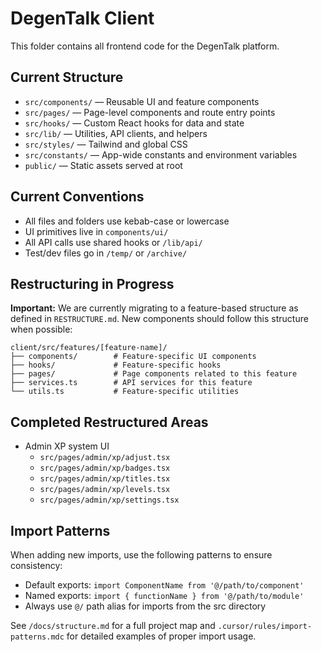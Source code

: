 # DegenTalk Client

This folder contains all frontend code for the DegenTalk platform.

## Current Structure
- `src/components/` — Reusable UI and feature components
- `src/pages/` — Page-level components and route entry points
- `src/hooks/` — Custom React hooks for data and state
- `src/lib/` — Utilities, API clients, and helpers
- `src/styles/` — Tailwind and global CSS
- `src/constants/` — App-wide constants and environment variables
- `public/` — Static assets served at root

## Current Conventions
- All files and folders use kebab-case or lowercase
- UI primitives live in `components/ui/`
- All API calls use shared hooks or `/lib/api/`
- Test/dev files go in `/temp/` or `/archive/`

## Restructuring in Progress
**Important:** We are currently migrating to a feature-based structure as defined in `RESTRUCTURE.md`. New components should follow this structure when possible:

```
client/src/features/[feature-name]/
├── components/        # Feature-specific UI components
├── hooks/             # Feature-specific hooks
├── pages/             # Page components related to this feature
├── services.ts        # API services for this feature
└── utils.ts           # Feature-specific utilities
```

## Completed Restructured Areas
- Admin XP system UI
  - `src/pages/admin/xp/adjust.tsx`
  - `src/pages/admin/xp/badges.tsx`
  - `src/pages/admin/xp/titles.tsx`
  - `src/pages/admin/xp/levels.tsx`
  - `src/pages/admin/xp/settings.tsx`

## Import Patterns
When adding new imports, use the following patterns to ensure consistency:
- Default exports: `import ComponentName from '@/path/to/component'`
- Named exports: `import { functionName } from '@/path/to/module'`
- Always use `@/` path alias for imports from the src directory

See `/docs/structure.md` for a full project map and `.cursor/rules/import-patterns.mdc` for detailed examples of proper import usage.
